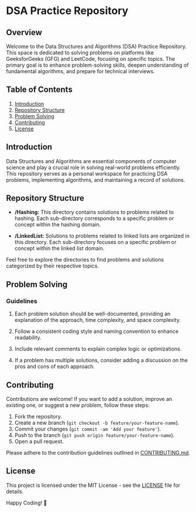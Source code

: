 # DSA Practice Repository

## Overview

Welcome to the Data Structures and Algorithms (DSA) Practice Repository. This space is dedicated to solving problems on platforms like GeeksforGeeks (GFG) and LeetCode, focusing on specific topics. The primary goal is to enhance problem-solving skills, deepen understanding of fundamental algorithms, and prepare for technical interviews.

## Table of Contents

1. [Introduction](#introduction)
2. [Repository Structure](#repository-structure)
3. [Problem Solving](#problem-solving)
4. [Contributing](#contributing)
5. [License](#license)

## Introduction

Data Structures and Algorithms are essential components of computer science and play a crucial role in solving real-world problems efficiently. This repository serves as a personal workspace for practicing DSA problems, implementing algorithms, and maintaining a record of solutions.

## Repository Structure

- **/Hashing:** This directory contains solutions to problems related to hashing. Each sub-directory corresponds to a specific problem or concept within the hashing domain.

- **/LinkedList:** Solutions to problems related to linked lists are organized in this directory. Each sub-directory focuses on a specific problem or concept within the linked list domain.

Feel free to explore the directories to find problems and solutions categorized by their respective topics.

## Problem Solving

### Guidelines

1. Each problem solution should be well-documented, providing an explanation of the approach, time complexity, and space complexity.

2. Follow a consistent coding style and naming convention to enhance readability.

3. Include relevant comments to explain complex logic or optimizations.

4. If a problem has multiple solutions, consider adding a discussion on the pros and cons of each approach.

## Contributing

Contributions are welcome! If you want to add a solution, improve an existing one, or suggest a new problem, follow these steps:

1. Fork the repository.
2. Create a new branch (`git checkout -b feature/your-feature-name`).
3. Commit your changes (`git commit -am 'Add your feature'`).
4. Push to the branch (`git push origin feature/your-feature-name`).
5. Open a pull request.

Please adhere to the contribution guidelines outlined in [CONTRIBUTING.md](CONTRIBUTING.md).

## License

This project is licensed under the MIT License - see the [LICENSE](LICENSE) file for details.

Happy Coding! 🚀
